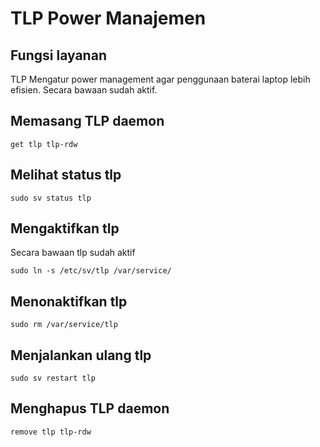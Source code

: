 # TLP Power Manajemen

## Fungsi layanan

TLP Mengatur power management agar penggunaan baterai laptop lebih efisien. Secara bawaan sudah aktif.

## Memasang TLP daemon

```shell
get tlp tlp-rdw
```

## Melihat status tlp

```shell
sudo sv status tlp
```

## Mengaktifkan tlp

Secara bawaan tlp sudah aktif

```shell
sudo ln -s /etc/sv/tlp /var/service/
```

## Menonaktifkan tlp

```shell
sudo rm /var/service/tlp
```

## Menjalankan ulang tlp

```shell
sudo sv restart tlp
```

## Menghapus TLP daemon

```shell
remove tlp tlp-rdw
```

